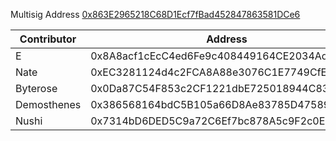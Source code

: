 Multisig Address [0x863E2965218C68D1Ecf7fBad452847863581DCe6](https://gnosis-safe.io/app/eth:0x863E2965218C68D1Ecf7fBad452847863581DCe6)

| Contributor | Address                                    |
| ----------- | ------------------------------------------ |
| E           | 0x8A8acf1cEcC4ed6Fe9c408449164CE2034AdC03f |
| Nate        | 0xEC3281124d4c2FCA8A88e3076C1E7749CfEcb7F2 |
| Byterose    | 0x0Da87C54F853c2CF1221dbE725018944C83BDA7C |
| Demosthenes | 0x386568164bdC5B105a66D8Ae83785D4758939eE6 |
| Nushi       | 0x7314bD6DED5C9a72C6Ef7bc878A5c9F2c0E295dB |
